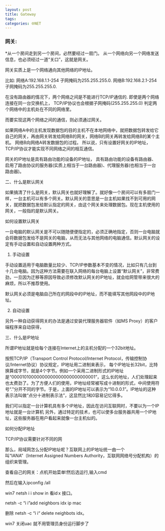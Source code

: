 ```yaml
---
layout: post
title: Gateway
tags: 
categories: 🌐NET
---
```


### 网关:
\*从一个房间走到另一个房间，必然要经过一扇门。
从一个网络向另一个网络发送信息，也必须经过一道“关口”，这就是网关。

网关实质上是一个网络通向其他网络的IP地址。

比如:
网络A:192.168.1.1-254    子网掩码为255.255.255.0.
网络B:192.168.2.1-254    子网掩码为255.255.255.0.

在没有路由器的情况下，两个网络之间是不能进行TCP/IP通信的.
即使是两个网络连接在同一台交换机上，
TCP/IP协议也会根据子网掩码(255.255.255.0)
判定两个网络中的主机处在不同的网络里。

而要实现这两个网络之间的通信，则必须通过网关。

如果网络A中的主机发现数据包的目的主机不在本地网络中，就把数据包转发给它自己的网关，再由网关转发给网络B的网关，网络B的网关再转发给网络B的某个主机。
网络B向网络A转发数据包的过程。
所以说，只有设置好网关的IP地址，TCP/IP协议才能实现不同网络之间的相互通信。

网关的IP地址是具有路由功能的设备的IP地址，
具有路由功能的设备有路由器、启用了路由协议的服务器(实质上相当于一台路由器)、代理服务器(也相当于一台路由器)。

二、什么是默认网关

如果搞清了什么是网关，默认网关也就好理解了。就好像一个房间可以有多扇门一样，一台主机可以有多个网关。默认网关的意思是一台主机如果找不到可用的网关，就把数据包发给默认指定的网关，由这个网关来处理数据包。现在主机使用的网关，一般指的是默认网关。

如何设置默认网关

一台电脑的默认网关是不可以随随便便指定的，必须正确地指定，否则一台电脑就会将数据包发给不是网关的电脑，从而无法与其他网络的电脑通信。默认网关的设定有手动设置和自动设置两种方式。

1. 手动设置

手动设置适用于电脑数量比较少、TCP/IP参数基本不变的情况，比如只有几台到十几台电脑。因为这种方法需要在联入网络的每台电脑上设置“默认网关”，非常费劲，一旦因为迁移等原因导致必须修改默认网关的IP地址，就会给网管带来很大的麻烦，所以不推荐使用。

默认网关必须是电脑自己所在的网段中的IP地址，而不能填写其他网段中的IP地址。

2. 自动设置

另外一种自动获得网关的办法是通过安装代理服务器软件（如MS Proxy）的客户端程序来自动获得，

三、什么是IP地址

所谓IP地址就是给每个连接在Internet上的主机分配的一个32bit地址。

按照TCP/IP（Transport Control Protocol/Internet Protocol，传输控制协议/Internet协议）协议规定，IP地址用二进制来表示，
每个IP地址长32bit，比特换算成字节，就是4个字节。例如一个采用二进制形式的IP地址是“00001010000000000000000000000001”，这么长的地址，人们处理起来也太费劲了。为了方便人们的使用，IP地址经常被写成十进制的形式，中间使用符号“.”分开不同的字节。于是，上面的IP地址可以表示为“10.0.0.1”。IP地址的这种表示法叫做“点分十进制表示法”，这显然比1和0容易记忆得多。

我们可以指定一台计算机具有多个IP地址，因此在访问互联网时，不要以为一个IP地址就是一台计算机
另外，通过特定的技术，也可以使多台服务器共用一个IP地址，这些服务器在用户看起来就像一台主机似的。

如何分配IP地址

TCP/IP协议需要针对不同的网

那么，局域网怎么分配IP地址呢？互联网上的IP地址统一由一个叫“IANA”（Internet Assigned Numbers Authority，互联网网络号分配机构）的组织来管理。

查看自己的网关：点机开始菜单!然后选运行,输入cmd

然后在输入ipconfig /all

win7
netsh i i show in 看id x 接口。

netsh -c “i i”add neighbors idx ip mac

删除 netsh -c “i i“ delete neighbots idx。

win7 关闭uac 就不用管理员身份运行脚步了



